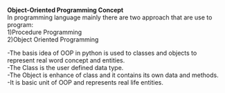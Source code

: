 **Object-Oriented Programming Concept**  
In programming language mainly there are two approach that are use to program:  
1)Procedure Programming   
2)Object Oriented Programming  

-The basis idea of OOP in python is used to classes and objects to represent real word concept and entities.  
-The Class is the user defined data type.  
-The Object is enhance of class and it contains its own data and methods.  
-It is basic unit of OOP and represents real life entities.  

